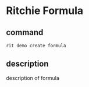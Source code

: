 # Ritchie Formula

## command

```bash
rit demo create formula
```

## description

description of formula
